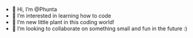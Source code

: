 - 👋 Hi, I’m @Phunta
- 👀 I’m interested in learning how to code
- 🌱 I’m new little plant in this coding world! 
- 💞️ I’m looking to collaborate on something small and fun in the future :)

<!---
Phunta/Phunta is a ✨ special ✨ repository because its `README.md` (this file) appears on your GitHub profile.
You can click the Preview link to take a look at your changes.
--->
